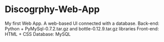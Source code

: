 # Discogrphy-Web-App
My first Web App. A web-based UI connected with a database.
Back-end: Python + PyMySql-0.7.2.tar.gz and bottle-0.12.9.tar.gz libraries
Front-end: HTML + CSS
Database: MySQL
